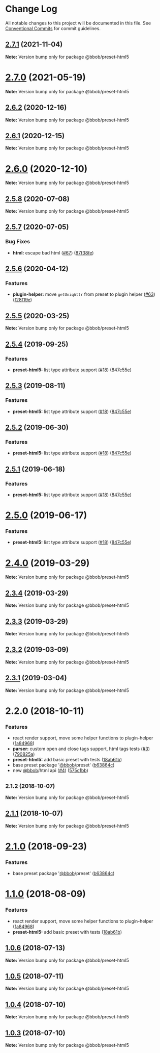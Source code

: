 # Change Log

All notable changes to this project will be documented in this file.
See [Conventional Commits](https://conventionalcommits.org) for commit guidelines.

## [2.7.1](https://github.com/JiLiZART/bbob/compare/v2.7.0...v2.7.1) (2021-11-04)

**Note:** Version bump only for package @bbob/preset-html5





# [2.7.0](https://github.com/JiLiZART/bbob/compare/v2.5.8...v2.7.0) (2021-05-19)

**Note:** Version bump only for package @bbob/preset-html5





## [2.6.2](https://github.com/JiLiZART/bbob/compare/v2.5.8...v2.6.2) (2020-12-16)

**Note:** Version bump only for package @bbob/preset-html5





## [2.6.1](https://github.com/JiLiZART/bbob/compare/v2.5.8...v2.6.1) (2020-12-15)

**Note:** Version bump only for package @bbob/preset-html5





# [2.6.0](https://github.com/JiLiZART/bbob/compare/v2.5.8...v2.6.0) (2020-12-10)

**Note:** Version bump only for package @bbob/preset-html5





## [2.5.8](https://github.com/JiLiZART/bbob/compare/v2.5.7...v2.5.8) (2020-07-08)

**Note:** Version bump only for package @bbob/preset-html5





## [2.5.7](https://github.com/JiLiZART/bbob/compare/v2.5.6...v2.5.7) (2020-07-05)


### Bug Fixes

* **html:** escape bad html ([#67](https://github.com/JiLiZART/bbob/issues/67)) ([87f38fe](https://github.com/JiLiZART/bbob/commit/87f38fe97ef7881be982b3d47c727cd280f1b057))





## [2.5.6](https://github.com/JiLiZART/bbob/compare/v2.5.5...v2.5.6) (2020-04-12)


### Features

* **plugin-helper:** move `getUniqAttr` from preset to plugin helper ([#63](https://github.com/JiLiZART/bbob/issues/63)) ([f28f19e](https://github.com/JiLiZART/bbob/commit/f28f19e64ce5124db92c446bcc69e78761101744))





## [2.5.5](https://github.com/JiLiZART/bbob/compare/v2.5.4...v2.5.5) (2020-03-25)

**Note:** Version bump only for package @bbob/preset-html5





<a name="2.5.4"></a>
## [2.5.4](https://github.com/JiLiZART/bbob/compare/v2.4.1...v2.5.4) (2019-09-25)


### Features

* **preset-html5:** list type attribute support ([#18](https://github.com/JiLiZART/bbob/issues/18)) ([847c55e](https://github.com/JiLiZART/bbob/commit/847c55e))




<a name="2.5.3"></a>
## [2.5.3](https://github.com/JiLiZART/bbob/compare/v2.4.1...v2.5.3) (2019-08-11)


### Features

* **preset-html5:** list type attribute support ([#18](https://github.com/JiLiZART/bbob/issues/18)) ([847c55e](https://github.com/JiLiZART/bbob/commit/847c55e))




<a name="2.5.2"></a>
## [2.5.2](https://github.com/JiLiZART/bbob/compare/v2.4.1...v2.5.2) (2019-06-30)


### Features

* **preset-html5:** list type attribute support ([#18](https://github.com/JiLiZART/bbob/issues/18)) ([847c55e](https://github.com/JiLiZART/bbob/commit/847c55e))




<a name="2.5.1"></a>
## [2.5.1](https://github.com/JiLiZART/bbob/compare/v2.4.1...v2.5.1) (2019-06-18)


### Features

* **preset-html5:** list type attribute support ([#18](https://github.com/JiLiZART/bbob/issues/18)) ([847c55e](https://github.com/JiLiZART/bbob/commit/847c55e))




<a name="2.5.0"></a>
# [2.5.0](https://github.com/JiLiZART/bbob/compare/v2.4.1...v2.5.0) (2019-06-17)


### Features

* **preset-html5:** list type attribute support ([#18](https://github.com/JiLiZART/bbob/issues/18)) ([847c55e](https://github.com/JiLiZART/bbob/commit/847c55e))




<a name="2.4.0"></a>
# [2.4.0](https://github.com/JiLiZART/bbob/compare/v2.3.4...v2.4.0) (2019-03-29)




**Note:** Version bump only for package @bbob/preset-html5

<a name="2.3.4"></a>
## [2.3.4](https://github.com/JiLiZART/bbob/compare/v2.3.2...v2.3.4) (2019-03-29)




**Note:** Version bump only for package @bbob/preset-html5

<a name="2.3.3"></a>
## [2.3.3](https://github.com/JiLiZART/bbob/compare/v2.3.2...v2.3.3) (2019-03-29)




**Note:** Version bump only for package @bbob/preset-html5

<a name="2.3.2"></a>
## [2.3.2](https://github.com/JiLiZART/bbob/compare/v2.3.1...v2.3.2) (2019-03-09)




**Note:** Version bump only for package @bbob/preset-html5

<a name="2.3.1"></a>
## [2.3.1](https://github.com/JiLiZART/bbob/compare/v2.3.0...v2.3.1) (2019-03-04)




**Note:** Version bump only for package @bbob/preset-html5

<a name="2.2.0"></a>
# 2.2.0 (2018-10-11)


### Features

* react render support, move some helper functions to plugin-helper ([1a84968](https://github.com/JiLiZART/bbob/commit/1a84968))
* **parser:** custom open and close tags support, html tags tests ([#3](https://github.com/JiLiZART/bbob/issues/3)) ([790825a](https://github.com/JiLiZART/bbob/commit/790825a))
* **preset-html5:** add basic preset with tests ([18ab61b](https://github.com/JiLiZART/bbob/commit/18ab61b))
* base preset package '[@bbob](https://github.com/bbob)/preset' ([b63864c](https://github.com/JiLiZART/bbob/commit/b63864c))
* new [@bbob](https://github.com/bbob)/html api ([#4](https://github.com/JiLiZART/bbob/issues/4)) ([575c1bb](https://github.com/JiLiZART/bbob/commit/575c1bb))




<a name="2.1.2"></a>
## <small>2.1.2 (2018-10-07)</small>





**Note:** Version bump only for package @bbob/preset-html5

<a name="2.1.1"></a>
## [2.1.1](https://github.com/JiLiZART/bbob/compare/@bbob/preset-html5@2.1.0...@bbob/preset-html5@2.1.1) (2018-10-07)




**Note:** Version bump only for package @bbob/preset-html5

<a name="2.1.0"></a>
# [2.1.0](https://github.com/JiLiZART/bbob/compare/@bbob/preset-html5@2.0.0...@bbob/preset-html5@2.1.0) (2018-09-23)


### Features

* base preset package '[@bbob](https://github.com/bbob)/preset' ([b63864c](https://github.com/JiLiZART/bbob/commit/b63864c))




<a name="1.1.0"></a>
# [1.1.0](https://github.com/JiLiZART/bbob/compare/@bbob/preset-html5@1.0.6...@bbob/preset-html5@1.1.0) (2018-08-09)


### Features

* react render support, move some helper functions to plugin-helper ([1a84968](https://github.com/JiLiZART/bbob/commit/1a84968))
* **preset-html5:** add basic preset with tests ([18ab61b](https://github.com/JiLiZART/bbob/commit/18ab61b))




<a name="1.0.6"></a>
## [1.0.6](https://github.com/JiLiZART/bbob/compare/@bbob/preset-html5@1.0.5...@bbob/preset-html5@1.0.6) (2018-07-13)




**Note:** Version bump only for package @bbob/preset-html5

<a name="1.0.5"></a>
## [1.0.5](https://github.com/JiLiZART/bbob/compare/@bbob/preset-html5@1.0.4...@bbob/preset-html5@1.0.5) (2018-07-11)




**Note:** Version bump only for package @bbob/preset-html5

<a name="1.0.4"></a>
## [1.0.4](https://github.com/JiLiZART/bbob/compare/@bbob/preset-html5@1.0.3...@bbob/preset-html5@1.0.4) (2018-07-10)




**Note:** Version bump only for package @bbob/preset-html5

<a name="1.0.3"></a>
## [1.0.3](https://github.com/JiLiZART/bbob/compare/@bbob/preset-html5@1.0.2...@bbob/preset-html5@1.0.3) (2018-07-10)




**Note:** Version bump only for package @bbob/preset-html5
